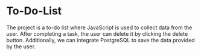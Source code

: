 # To-Do-List
The project is a to-do list where JavaScript is used to collect data from the user. After completing a task, the user can delete it by clicking the delete button. Additionally, we can integrate PostgreSQL to save the data provided by the user.
